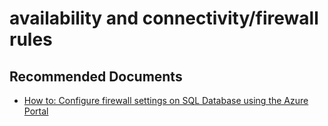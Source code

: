 <properties
	pageTitle="availability and connectivity/firewall rules"
	description="availability and connectivity/firewall rules"
	service="microsoft.sql"
	resource="servers"
	authors="emlisa"
	displayOrder=""
	selfHelpType="generic"
	supportTopicIds="32628799"
	resourceTags=""
	productPesIds="13491"
	cloudEnvironments="public"
	articleId="c1f2963a-bcb9-415d-bd22-a47ee85155c9"
/>

# availability and connectivity/firewall rules

## **Recommended Documents**

* [How to: Configure firewall settings on SQL Database using the Azure Portal](https://azure.microsoft.com/documentation/articles/sql-database-configure-firewall-settings/)
